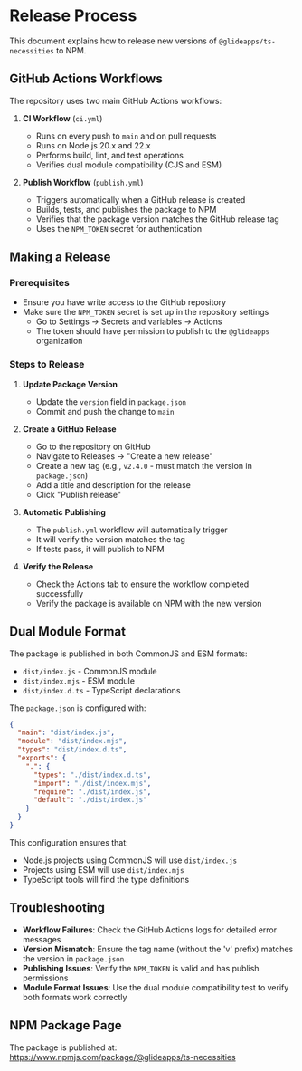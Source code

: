 # Release Process

This document explains how to release new versions of `@glideapps/ts-necessities` to NPM.

## GitHub Actions Workflows

The repository uses two main GitHub Actions workflows:

1. **CI Workflow** (`ci.yml`)
   - Runs on every push to `main` and on pull requests
   - Runs on Node.js 20.x and 22.x
   - Performs build, lint, and test operations
   - Verifies dual module compatibility (CJS and ESM)

2. **Publish Workflow** (`publish.yml`)
   - Triggers automatically when a GitHub release is created
   - Builds, tests, and publishes the package to NPM
   - Verifies that the package version matches the GitHub release tag
   - Uses the `NPM_TOKEN` secret for authentication

## Making a Release

### Prerequisites

- Ensure you have write access to the GitHub repository
- Make sure the `NPM_TOKEN` secret is set up in the repository settings
  - Go to Settings → Secrets and variables → Actions
  - The token should have permission to publish to the `@glideapps` organization

### Steps to Release

1. **Update Package Version**
   - Update the `version` field in `package.json`
   - Commit and push the change to `main`

2. **Create a GitHub Release**
   - Go to the repository on GitHub
   - Navigate to Releases → "Create a new release"
   - Create a new tag (e.g., `v2.4.0` - must match the version in `package.json`)
   - Add a title and description for the release
   - Click "Publish release"

3. **Automatic Publishing**
   - The `publish.yml` workflow will automatically trigger
   - It will verify the version matches the tag
   - If tests pass, it will publish to NPM

4. **Verify the Release**
   - Check the Actions tab to ensure the workflow completed successfully
   - Verify the package is available on NPM with the new version

## Dual Module Format

The package is published in both CommonJS and ESM formats:

- `dist/index.js` - CommonJS module
- `dist/index.mjs` - ESM module
- `dist/index.d.ts` - TypeScript declarations

The `package.json` is configured with:
```json
{
  "main": "dist/index.js",
  "module": "dist/index.mjs",
  "types": "dist/index.d.ts",
  "exports": {
    ".": {
      "types": "./dist/index.d.ts",
      "import": "./dist/index.mjs",
      "require": "./dist/index.js",
      "default": "./dist/index.js"
    }
  }
}
```

This configuration ensures that:
- Node.js projects using CommonJS will use `dist/index.js`
- Projects using ESM will use `dist/index.mjs`
- TypeScript tools will find the type definitions

## Troubleshooting

- **Workflow Failures**: Check the GitHub Actions logs for detailed error messages
- **Version Mismatch**: Ensure the tag name (without the 'v' prefix) matches the version in `package.json`
- **Publishing Issues**: Verify the `NPM_TOKEN` is valid and has publish permissions
- **Module Format Issues**: Use the dual module compatibility test to verify both formats work correctly

## NPM Package Page

The package is published at: https://www.npmjs.com/package/@glideapps/ts-necessities